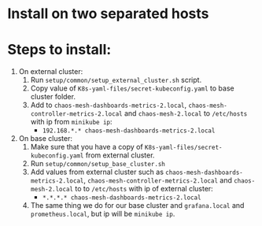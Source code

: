 # Install on two separated hosts

# Steps to install:
1. On external cluster:
    1. Run `setup/common/setup_external_cluster.sh` script.
    2. Copy value of `K8s-yaml-files/secret-kubeconfig.yaml` to base cluster folder.
    3. Add to `chaos-mesh-dashboards-metrics-2.local`, `chaos-mesh-controller-metrics-2.local` and `chaos-mesh-2.local` to `/etc/hosts` with ip from `minikube ip`:
        - `192.168.*.* chaos-mesh-dashboards-metrics-2.local`
2. On base cluster:
    1. Make sure that you have a copy of `K8s-yaml-files/secret-kubeconfig.yaml` from external cluster.
    2. Run `setup/common/setup_base_cluster.sh`
    3. Add values from external cluster such as `chaos-mesh-dashboards-metrics-2.local`, `chaos-mesh-controller-metrics-2.local` and `chaos-mesh-2.local` to to `/etc/hosts` with ip of external cluster:
        - `*.*.*.* chaos-mesh-dashboards-metrics-2.local`
    4. The same thing we do for our base cluster and `grafana.local` and `prometheus.local`, but ip will be `minikube ip`.
